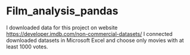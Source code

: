 # Film_analysis_pandas
I downloaded data for this project on website https://developer.imdb.com/non-commercial-datasets/
I connected downloaded datasets in Microsoft Excel and choose only movies with at least 1000 votes.
